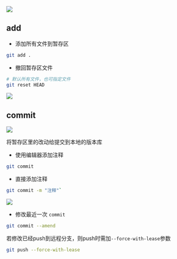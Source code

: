 <!--
 * @Description: 
 * @Version: 1.0
 * @Author: DaLao
 * @Email: dalao_li@163.com
 * @Date: 2021-03-17 18:02:13
 * @LastEditors: DaLao
 * @LastEditTime: 2022-03-17 23:50:47
-->


![](https://cdn.hurra.ltd/img/20220317222421.png)


## add

- 添加所有文件到暂存区

```sh
git add .
```

- 撤回暂存区文件

```sh
# 默认所有文件，也可指定文件
git reset HEAD
```

![](https://cdn.hurra.ltd/img/20220112080614.png)


## commit

![](https://cdn.hurra.ltd/img/2022-3-17-2350.svg)


将暂存区里的改动给提交到本地的版本库

- 使用编辑器添加注释

```sh
git commit
```

- 直接添加注释

```sh
git commit -m "注释"`
```

![](https://cdn.hurra.ltd/img/20220112081127.png)


- 修改最近一次 `commit`

```sh
git commit --amend
```

若修改已经push到远程分支，则push时需加`--force-with-lease`参数

```sh
git push --force-with-lease
```


